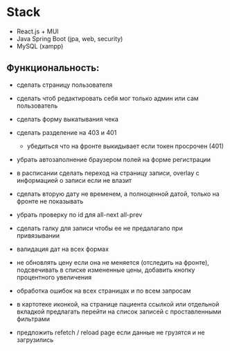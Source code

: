 # Stack
- React.js + MUI
- Java Spring Boot (jpa, web, security)
- MySQL (xampp)

## Функциональность:
- сделать страницу пользователя
- сделать чтоб редактировать себя мог только админ или сам пользователь
- сделать форму выкатывания чека

- сделать разделение на 403 и 401
    - убедиться что на фронте выкидывает если токен просрочен (401)
- убрать автозаполнение браузером полей на форме регистрации
- в расписании сделать переход на страницу записи, overlay с информацией о записи если не влазит
- сделать вторую дату не временем, а полноценной датой, только на фронте не показывать
- убрать проверку по id для all-next all-prev
- сделать галку для записи чтобы ее не предалагало при привязывании
- валидация дат на всех формах
- не обновлять цену если она не меняется (отследить на фронте), подсвечивать в списке измененные цены, добавить кнопку процентного увеличения
- обработка ошибок на всех страницах и по всем запросам
- в картотеке иконкой, на странице пациента ссылкой или отдельной вкладкой предлагать перейти на список записей с проставленными фильтрами
- предложить refetch / reload page если данные не грузятся и не загрузились